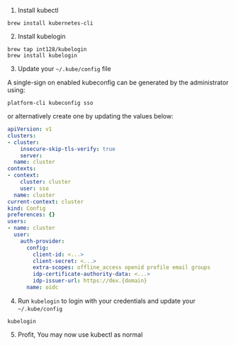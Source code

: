 1) Install kubectl

```shell
brew install kubernetes-cli
```


2) Install kubelogin

```shell
brew tap int128/kubelogin
brew install kubelogin
```
3) Update your `~/.kube/config` file

A single-sign on enabled kubeconfig can be generated by the administrator using:

```shell
platform-cli kubeconfig sso
```

or alternatively create one by updating the values below:
```yaml
apiVersion: v1
clusters:
- cluster:
    insecure-skip-tls-verify: true
    server:
  name: cluster
contexts:
- context:
    cluster: cluster
    user: sso
  name: cluster
current-context: cluster
kind: Config
preferences: {}
users:
- name: cluster
  user:
    auth-provider:
      config:
        client-id: <...>
        client-secret: <...>
        extra-scopes: offline_access openid profile email groups
        idp-certificate-authority-data: <...>
        idp-issuer-url: https://dex.{domain}
      name: oidc
```

4) Run `kubelogin` to login with your credentials and update your `~/.kube/config`

```shell
kubelogin
```

5) Profit, You may now use kubectl as normal
